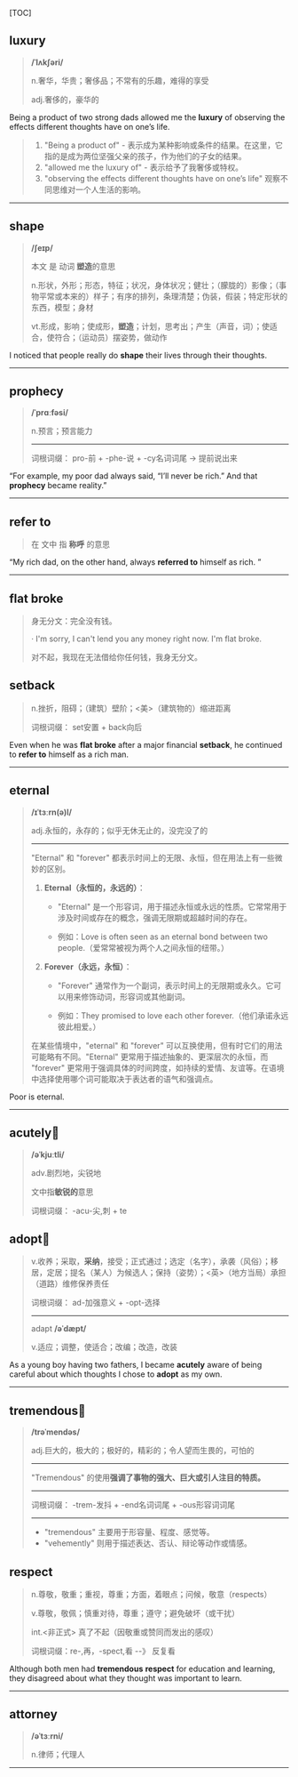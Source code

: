 [TOC]

## luxury

> **/ˈlʌkʃəri/**
>
> n.奢华，华贵；奢侈品；不常有的乐趣，难得的享受
>
> adj.奢侈的，豪华的

Being a product of two strong dads allowed me the **luxury** of observing the effects different thoughts have on one’s life.

> 1. "Being a product of" - 表示成为某种影响或条件的结果。在这里，它指的是成为两位坚强父亲的孩子，作为他们的子女的结果。
> 2. "allowed me the luxury of" - 表示给予了我奢侈或特权。
> 3. "observing the effects different thoughts have on one’s life" 观察不同思维对一个人生活的影响。

---

## shape

> **/ʃeɪp/**
>
> 本文  是 动词   **塑造**的意思
>
> n.形状，外形；形态，特征；状况，身体状况；健壮；（朦胧的）影像；（事物平常或本来的）样子；有序的排列，条理清楚；伪装，假装；特定形状的东西，模型；身材
>
> vt.形成，影响；使成形，**塑造**；计划，思考出；产生（声音，词）；使适合，使符合；（运动员）摆姿势，做动作

 I noticed that people really do **shape** their lives through their thoughts.

---

## prophecy

> **/ˈprɑːfəsi/**
>
> n.预言；预言能力
>
> ---
>
> 词根词缀： pro-前 + -phe-说 + -cy名词词尾 → 提前说出来

“For example, my poor dad always said, “I’ll never be rich.” And that **prophecy** became reality.”

----

## refer to

> 在 文中 指  **称呼** 的意思

“My rich dad, on the other hand, always **referred to** himself as rich. ”

---

## flat broke

> 身无分文：完全没有钱。
>
> · I'm sorry, I can't lend you any money right now. I'm flat broke.
>
> 对不起，我现在无法借给你任何钱，我身无分文。

## setback

> n.挫折，阻碍；（建筑）壁阶；<美>（建筑物的）缩进距离
>
> 词根词缀： set安置 + back向后

Even when he was **flat broke** after a major financial **setback**, he continued to **refer to** himself as a rich man.

---

## eternal

> **/ɪˈtɜːrn(ə)l/**
>
> adj.永恒的，永存的；似乎无休无止的，没完没了的
>
> ---
>
> "Eternal" 和 "forever" 都表示时间上的无限、永恒，但在用法上有一些微妙的区别。
>
> 1. **Eternal（永恒的，永远的）**：
>    - "Eternal" 是一个形容词，用于描述永恒或永远的性质。它常常用于涉及时间或存在的概念，强调无限期或超越时间的存在。
>
>    - 例如：Love is often seen as an eternal bond between two people.（爱常常被视为两个人之间永恒的纽带。）
>
> 2. **Forever（永远，永恒）**：
>    - "Forever" 通常作为一个副词，表示时间上的无限期或永久。它可以用来修饰动词，形容词或其他副词。
>
>    - 例如：They promised to love each other forever.（他们承诺永远彼此相爱。）
>
> 在某些情境中，"eternal" 和 "forever" 可以互换使用，但有时它们的用法可能略有不同。"Eternal" 更常用于描述抽象的、更深层次的永恒，而 "forever" 更常用于强调具体的时间跨度，如持续的爱情、友谊等。在语境中选择使用哪个词可能取决于表达者的语气和强调点。

Poor is eternal.

---

## acutely🚩

> **/əˈkjuːtli/**
>
> adv.剧烈地，尖锐地
>
> 文中指**敏锐的**意思
>
> 词根词缀： -acu-尖,刺 + te

## adopt🚩

> v.收养；采取，**采纳**，接受；正式通过；选定（名字），承袭（风俗）；移居，定居；提名（某人）为候选人；保持（姿势）；<英>（地方当局）承担（道路）维修保养责任
>
> 词根词缀： ad-加强意义 + -opt-选择
>
> ---
>
> adapt **/əˈdæpt/**
>
> v.适应；调整，使适合；改编；改造，改装

As a young boy having two fathers, I became **acutely** aware of being careful about which thoughts I chose to **adopt** as my own.

---

## tremendous🚩

> **/trəˈmendəs/**
>
> adj.巨大的，极大的；极好的，精彩的；令人望而生畏的，可怕的
>
> ---
>
> "Tremendous" 的使用**强调了事物的强大、巨大或引人注目的特质。**
>
> ---
>
> 词根词缀： -trem-发抖 + -end名词词尾 + -ous形容词词尾
>
> ---
>
> - "tremendous" 主要用于形容量、程度、感觉等。
> - "vehemently" 则用于描述表达、否认、辩论等动作或情感。

## respect

> n.尊敬，敬重；重视，尊重；方面，着眼点；问候，敬意（respects）
>
> v.尊敬，敬佩；慎重对待，尊重；遵守；避免破坏（或干扰）
>
> int.<非正式> 真了不起（因敬重或赞同而发出的感叹）
>
> 词根词缀：re-,再，-spect,看 --》 反复看

Although both men had **tremendous** **respect** for education and learning, they disagreed about what they thought was important to learn.

---

## attorney

> **/əˈtɜːrni/**
>
> n.律师；代理人

---
